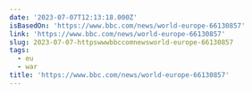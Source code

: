 ```yaml
---
date: '2023-07-07T12:13:18.000Z'
isBasedOn: 'https://www.bbc.com/news/world-europe-66130857'
link: 'https://www.bbc.com/news/world-europe-66130857'
slug: 2023-07-07-httpswwwbbccomnewsworld-europe-66130857
tags:
  - eu
  - war
title: 'https://www.bbc.com/news/world-europe-66130857'
---
```


